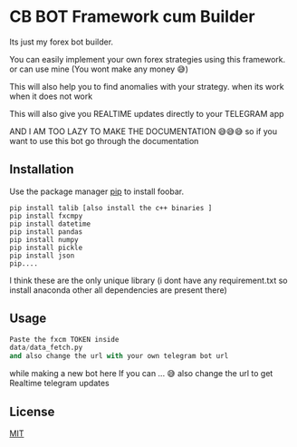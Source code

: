# CB BOT Framework cum Builder

Its just my forex bot builder. 

You can easily implement your own forex strategies using this framework. or can use mine (You wont make any money 😅)

This will also help you to find anomalies with your strategy. when its work when it does not work

This will also give you REALTIME updates directly to your TELEGRAM app

AND I AM TOO LAZY TO MAKE THE DOCUMENTATION 😅😅😅
so if you want to use this bot go through the documentation

## Installation

Use the package manager [pip](https://pip.pypa.io/en/stable/) to install foobar.
```
pip install talib [also install the c++ binaries ]
pip install fxcmpy
pip install datetime
pip install pandas
pip install numpy
pip install pickle
pip install json
pip....
```
I think these are the only unique library 
(i dont have any requirement.txt so install anaconda other all dependencies are present there)

## Usage

```python
Paste the fxcm TOKEN inside
data/data_fetch.py
and also change the url with your own telegram bot url 
```

while making a new bot here If you can ... 😅 also change the url to get Realtime telegram updates

## License
[MIT](https://choosealicense.com/licenses/mit/)